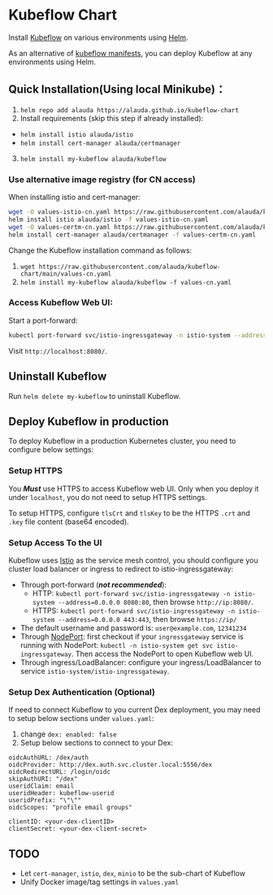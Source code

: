 # Kubeflow Chart

Install [Kubeflow](https://www.kubeflow.org/) on various environments using [Helm](https://helm.sh/).

As an alternative of [kubeflow manifests](https://github.com/kubeflow/manifests), you can deploy
Kubeflow at any environments using Helm.

## Quick Installation(Using local Minikube)：

1. `helm repo add alauda https://alauda.github.io/kubeflow-chart`
2. Install requirements (skip this step if already installed):
  - `helm install istio alauda/istio`
  - `helm install cert-manager alauda/certmanager`
3. `helm install my-kubeflow alauda/kubeflow`
  
### Use alternative image registry (for CN access)

When installing istio and cert-manager:

```bash
wget -O values-istio-cn.yaml https://raw.githubusercontent.com/alauda/kubeflow-chart/charts/istio/values-cn.yaml
helm install istio alauda/istio -f values-istio-cn.yaml
wget -O values-certm-cn.yaml https://raw.githubusercontent.com/alauda/kubeflow-chart/charts/certmanager/values-cn.yaml
helm install cert-manager alauda/certmanager -f values-certm-cn.yaml
```

Change the Kubeflow installation command as follows:

1. `wget https://raw.githubusercontent.com/alauda/kubeflow-chart/main/values-cn.yaml`
2. `helm install my-kubeflow alauda/kubeflow -f values-cn.yaml`

### Access Kubeflow Web UI:

Start a port-forward:

```bash
kubectl port-forward svc/istio-ingressgateway -n istio-system --address=0.0.0.0 8080:80
```

Visit `http://localhost:8080/`.

## Uninstall Kubeflow

Run `helm delete my-kubeflow` to uninstall Kubeflow.

## Deploy Kubeflow in production

To deploy Kubeflow in a production Kubernetes cluster, you need to configure below settings:

### Setup HTTPS

You ***Must*** use HTTPS to access Kubeflow web UI. Only when you deploy it under `localhost`, you do not need to setup HTTPS settings.

To setup HTTPS, configure `tlsCrt` and `tlsKey` to be the HTTPS `.crt` and `.key` file content (base64 encoded).

### Setup Access To the UI

Kubeflow uses [Istio](https://istio.io/) as the service mesh control, you should configure you cluster load balancer or ingress to redirect to istio-ingressgateway:

- Through port-forward (***not recommended***):
  - HTTP: `kubectl port-forward svc/istio-ingressgateway -n istio-system --address=0.0.0.0 8080:80`, then browse `http://ip:8080/`.
  - HTTPS: `kubectl port-forward svc/istio-ingressgateway -n istio-system --address=0.0.0.0 443:443`, then browse `https://ip/`
- The default username and password is: `user@example.com`, `12341234`
- Through [NodePort](https://kubernetes.io/zh/docs/concepts/services-networking/service/#type-nodeport): first checkout if your `ingressgateway` service is running with NodePort: `kubectl -n istio-system get svc istio-ingressgateway`. Then access the NodePort to open Kubeflow web UI.
- Through ingress/LoadBalancer: configure your ingress/LoadBalancer to service `istio-system/istio-ingressgateway`.

### Setup Dex Authentication (Optional)

If need to connect Kubeflow to you current Dex deployment, you may need to setup below sections under `values.yaml`:

1. change `dex: enabled: false`
2. Setup below sections to connect to your Dex:
```
oidcAuthURL: /dex/auth
oidcProvider: http://dex.auth.svc.cluster.local:5556/dex
oidcRedirectURL: /login/oidc
skipAuthURI: "/dex"
useridClaim: email
useridHeader: kubeflow-userid
useridPrefix: "\"\""
oidcScopes: "profile email groups"

clientID: <your-dex-clientID>
clientSecret: <your-dex-client-secret>
```

## TODO

- Let `cert-manager`, `istio`, `dex`, `minio` to be the sub-chart of Kubeflow
- Unify Docker image/tag settings in `values.yaml`
